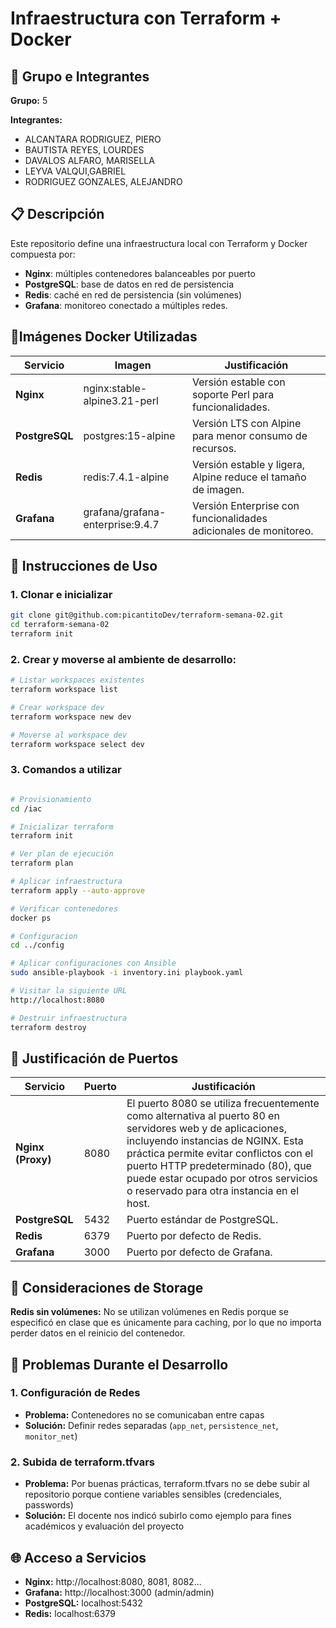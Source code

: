 # Infraestructura con Terraform + Docker

## 👥 Grupo e Integrantes

**Grupo:** 5

**Integrantes:**
- ALCANTARA RODRIGUEZ, PIERO
- BAUTISTA REYES, LOURDES
- DAVALOS ALFARO, MARISELLA
- LEYVA VALQUI,GABRIEL
- RODRIGUEZ GONZALES, ALEJANDRO

## 📋 Descripción

Este repositorio define una infraestructura local con Terraform y Docker compuesta por:

* **Nginx**: múltiples contenedores balanceables por puerto
* **PostgreSQL**: base de datos en red de persistencia
* **Redis**: caché en red de persistencia (sin volúmenes)
* **Grafana**: monitoreo conectado a múltiples redes.

## 🐳Imágenes Docker Utilizadas

| Servicio | Imagen | Justificación |
|----------|--------|---------------|
| **Nginx** | nginx:stable-alpine3.21-perl | Versión estable con soporte Perl para funcionalidades. |
| **PostgreSQL** | postgres:15-alpine | Versión LTS con Alpine para menor consumo de recursos. |
| **Redis** | redis:7.4.1-alpine | Versión estable y ligera, Alpine reduce el tamaño de imagen. |
| **Grafana** | grafana/grafana-enterprise:9.4.7 | Versión Enterprise con funcionalidades adicionales de monitoreo. |

## 🚀 Instrucciones de Uso

### 1. Clonar e inicializar
```bash
git clone git@github.com:picantitoDev/terraform-semana-02.git
cd terraform-semana-02
terraform init
```
### 2. Crear y moverse al ambiente de desarrollo:

```bash
# Listar workspaces existentes
terraform workspace list

# Crear workspace dev
terraform workspace new dev

# Moverse al workspace dev
terraform workspace select dev
```

### 3. Comandos a utilizar
```bash

# Provisionamiento
cd /iac

# Inicializar terraform
terraform init

# Ver plan de ejecución
terraform plan

# Aplicar infraestructura
terraform apply --auto-approve

# Verificar contenedores
docker ps

# Configuracion
cd ../config

# Aplicar configuraciones con Ansible
sudo ansible-playbook -i inventory.ini playbook.yaml

# Visitar la siguiente URL
http://localhost:8080

# Destruir infraestructura
terraform destroy
```

## 🔌 Justificación de Puertos

| Servicio | Puerto | Justificación |
|----------|--------|---------------|
| **Nginx (Proxy)** | 8080 | El puerto 8080 se utiliza frecuentemente como alternativa al puerto 80 en servidores web y de aplicaciones, incluyendo instancias de NGINX. Esta práctica permite evitar conflictos con el puerto HTTP predeterminado (80), que puede estar ocupado por otros servicios o reservado para otra instancia en el host. |
| **PostgreSQL** | 5432 | Puerto estándar de PostgreSQL. |
| **Redis** | 6379 | Puerto por defecto de Redis. |
| **Grafana** | 3000 | Puerto por defecto de Grafana. |

## 💾 Consideraciones de Storage

**Redis sin volúmenes:** No se utilizan volúmenes en Redis porque se especificó en clase que es únicamente para caching, por lo que no importa perder datos en el reinicio del contenedor.

## 🔧 Problemas Durante el Desarrollo

### 1. Configuración de Redes
- **Problema:** Contenedores no se comunicaban entre capas
- **Solución:** Definir redes separadas (`app_net`, `persistence_net`, `monitor_net`)

### 2. Subida de terraform.tfvars
- **Problema:** Por buenas prácticas, terraform.tfvars no se debe subir al repositorio porque contiene variables sensibles (credenciales, passwords)
- **Solución:** El docente nos indicó subirlo como ejemplo para fines académicos y evaluación del proyecto

## 🌐 Acceso a Servicios

- **Nginx:** http://localhost:8080, 8081, 8082...
- **Grafana:** http://localhost:3000 (admin/admin)
- **PostgreSQL:** localhost:5432
- **Redis:** localhost:6379